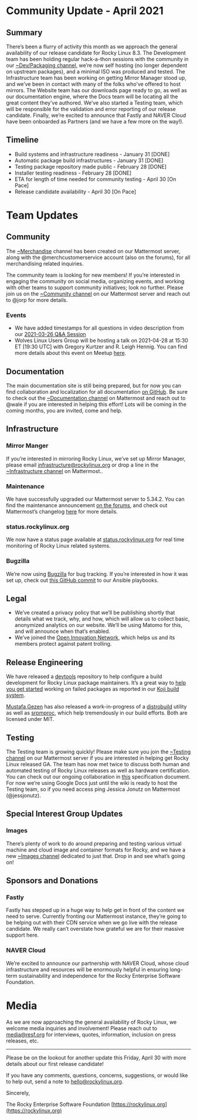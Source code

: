 # Community Update - April 2021

## Summary

There’s been a flurry of activity this month as we approach the general availability of our release candidate for Rocky Linux 8.3. The Development team has been holding regular hack-a-thon sessions with the community in our [~Dev/Packaging channel,](https://chat.rockylinux.org/rocky-linux/channels/dev-packaging) we’re now self hosting (no longer dependent on upstream packages), and a minimal ISO was produced and tested. The Infrastructure team has been working on getting Mirror Manager stood up, and we’ve been in contact with many of the folks who’ve offered to host mirrors. The Website team has our downloads page ready to go, as well as our documentation engine, where the Docs team will be locating all the great content they’ve authored. We’ve also started a Testing team, which will be responsible for the validation and error reporting of our release candidate. Finally, we’re excited to announce that Fastly and NAVER Cloud have been onboarded as Partners (and we have a few more on the way!).

  

## Timeline

-   Build systems and infrastructure readiness - January 31 [DONE]
-   Automatic package build infrastructures - January 31 [DONE]
-   Testing package repository made public - February 28 [DONE]
-   Installer testing readiness - February 28 [DONE]
-   ETA for length of time needed for community testing - April 30 [On Pace] 
-   Release candidate availability - April 30 [On Pace]
    

# Team Updates

## Community

The [~Merchandise](https://chat.rockylinux.org/rocky-linux/channels/merchandise) channel has been created on our Mattermost server, along with the @merchcustomerservice account (also on the forums), for all merchandising related inquiries.

The community team is looking for new members! If you’re interested in engaging the community on social media, organizing events, and working with other teams to support community initiatives; look no further. Please join us on the [~Community channel](https://chat.rockylinux.org/rocky-linux/channels/community) on our Mattermost server and reach out to @jorp for more details.

### Events

-   We have added timestamps for all questions in video description from our [2021-03-26 Q&A Session](https://www.youtube.com/watch?v=ULPGVBLLGuc)
-   Wolves Linux Users Group will be hosting a talk on 2021-04-28 at 15:30 ET [19:30 UTC] with Gregory Kurtzer and R. Leigh Hennig. You can find more details about this event on Meetup [here](https://wolveslug.org.uk/event/talk-rocky-linux-28th-april-2021/).
    

## Documentation

The main documentation site is still being prepared, but for now you can find collaboration and localization for all documentation [on GitHub](https://github.com/rocky-linux/documentation/). Be sure to check out the [~Documentation channel](https://chat.rockylinux.org/rocky-linux/channels/documentation) on Mattermost and reach out to @wale if you are interested in helping this effort! Lots will be coming in the coming months, you are invited, come and help.

## Infrastructure

### Mirror Manger

If you’re interested in mirroring Rocky Linux, we’ve set up Mirror Manager, please email [infrastructure@rockylinux.org](mailto:infrastructure@rockylinux.org) or drop a line in the [~Infrastructure channel](https://chat.rockylinux.org/rocky-linux/channels/infrastructure) on Mattermost..

### Maintenance

We have successfully upgraded our Mattermost server to 5.34.2. You can find the maintenance announcement [on the forums](https://forums.rockylinux.org/t/mattermost-maintenance-2021-04-18-02-00-utc-to-2021-04-18-05-00-utc/2309), and check out Mattermost’s changelog [here](https://docs.mattermost.com/administration/changelog.html#release-v5-34-feature-release) for more details.

### status.rockylinux.org

We now have a status page available at [status.rockylinux.org](https://status.rockylinux.org/) for real time monitoring of Rocky Linux related systems.

### Bugzilla

We’re now using [Bugzilla](https://bugs.rockylinux.org/) for bug tracking. If you’re interested in how it was set up, check out [this GitHub commit](https://github.com/rocky-linux/infrastructure/commit/d532f6a28dca1682e6c8555981e1220e49d1e809) to our Ansible playbooks.

  
## Legal

-   We’ve created a privacy policy that we’ll be publishing shortly that details what we track, why, and how, which will allow us to collect basic, anonymized analytics on our website. We’ll be using Matomo for this, and will announce when that’s enabled.
-   We’ve joined the [Open Innovation Network](https://openinventionnetwork.com/), which helps us and its members protect against patent trolling.
    
## Release Engineering

We have released a [devtools](https://github.com/rocky-linux/devtools) repository to help configure a build development for Rocky Linux package maintainers. It’s a great way to [help you get started](https://github.com/rocky-linux/documentation/blob/main/en/rocky/8/guides/developer_start2.md) working on failed packages as reported in our [Koji build system](https://kojidev.rockylinux.org/koji/).
  
[Mustafa Gezen](mailto:mustafa@rockylinux.org) has also released a work-in-progress of a [distrobuild](https://github.com/rocky-linux/distrobuild) utility as well as [srpmproc](https://github.com/rocky-linux/srpmproc), which help tremendously in our build efforts. Both are licensed under MIT.

## Testing

The Testing team is growing quickly! Please make sure you join the [~Testing channel](https://chat.rockylinux.org/rocky-linux/channels/testing) on our Mattermost server if you are interested in helping get Rocky Linux released GA. The team has now met twice to discuss both human and automated testing of Rocky Linux releases as well as hardware certification. You can check out our ongoing collaboration in [this](https://docs.google.com/document/d/1wjwQCAM2wg-P_MNKXlI_LZ27TvAqKOZbloGF7Cam7rU/edit) specification document. For now we’re using Google Docs just until the wiki is ready to host the Testing team, so if you need access ping Jessica Jonutz on Mattermost (@jessjonutz).

## Special Interest Group Updates

### Images

There’s plenty of work to do around preparing and testing various virtual machine and cloud image and container formats for Rocky, and we have a new [~Images channel](https://chat.rockylinux.org/rocky-linux/channels/images) dedicated to just that. Drop in and see what’s going on!

  
## Sponsors and Donations

### Fastly

Fastly has stepped up in a huge way to help get in front of the content we need to serve. Currently fronting our Mattermost instance, they’re going to be helping out with their CDN service when we go live with the release candidate. We really can’t overstate how grateful we are for their massive support here.

### NAVER Cloud

We’re excited to announce our partnership with NAVER Cloud, whose cloud infrastructure and resources will be enormously helpful in ensuring long-term sustainability and independence for the Rocky Enterprise Software Foundation.

# Media

As we are now approaching the general availability of Rocky Linux, we welcome media inquiries and involvement! Please reach out to [media@resf.org](mailto:media@resf.org) for interviews, quotes, information, inclusion on press releases, etc.


---
Please be on the lookout for another update this Friday, April 30 with more details about our first release candidate!

If you have any comments, questions, concerns, suggestions, or would like to help out, send a note to [hello@rockylinux.org](mailto:hello@rockylinux.org).

Sincerely,

The Rocky Enterprise Software Foundation
[https://rockylinux.org](https://rockylinux.org)
